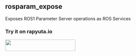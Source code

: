 ## rosparam_expose

Exposes ROS1 Parameter Server operations as ROS Services

### Try it on rapyuta.io

<a href="https://console.rapyuta.io/catalog?uo=1&link=https%3A%2F%2Fraw.githubusercontent.com%2FshivamMg%2Frosparam_expose%2Fmaster%2Fio_manifests%2Fclient-server-example.json">
  <img src="https://storage.googleapis.com/artifacts.rapyuta.io/images/import-package-button.svg?v0" width="224" height="37" />
</a>
